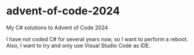 # advent-of-code-2024
My C# solutions to Advent of Code 2024

I have not coded C# for several years now, so I want to perform a reboot. Also, I want to try and only use Visual Studio Code as IDE.
